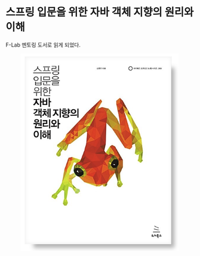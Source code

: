 # 스프링 입문을 위한 자바 객체 지향의 원리와 이해

F-Lab 멘토링 도서로 읽게 되었다.

<figure><img src="../../.gitbook/assets/image.png" alt=""><figcaption></figcaption></figure>
